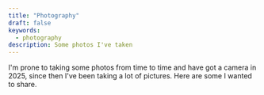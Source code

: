 ```yaml
---
title: "Photography"
draft: false
keywords:
  - photography
description: Some photos I've taken
---
```


I'm prone to taking some photos from time to time and have got a camera in 2025, since then I've been taking a lot of pictures. Here are some I wanted to share.
